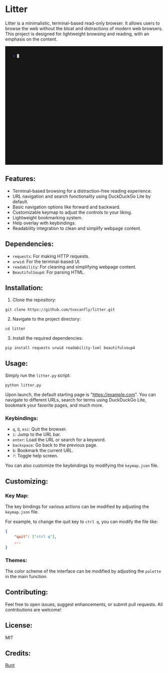 # Litter

Litter is a minimalistic, terminal-based read-only browser. It allows users to
browse the web without the bloat and distractions of modern web browsers. This
project is designed for lightweight browsing and reading, with an emphasis on
the content.

![Demo](./demo.gif)


## Features:

- Terminal-based browsing for a distraction-free reading experience.
- URL navigation and search functionality using DuckDuckGo Lite by default.
- Basic navigation options like forward and backward.
- Customizable keymap to adjust the controls to your liking.
- Lightweight bookmarking system.
- Help overlay with keybindings.
- Readability integration to clean and simplify webpage content.

## Dependencies:

- `requests`: For making HTTP requests.
- `urwid`: For the terminal-based UI.
- `readability`: For cleaning and simplifying webpage content.
- `BeautifulSoup4`: For parsing HTML.

## Installation:

1. Clone the repository:

```
git clone https://github.com/tuxcanfly/litter.git
```

2. Navigate to the project directory:

```
cd litter
```

3. Install the required dependencies:

```
pip install requests urwid readability-lxml beautifulsoup4
```

## Usage:

Simply run the `litter.py` script:

```
python litter.py
```

Upon launch, the default starting page is "https://example.com". You can
navigate to different URLs, search for terms using DuckDuckGo Lite, bookmark
your favorite pages, and much more.

### Keybindings:

- `q`, `Q`, `esc`: Quit the browser.
- `i`: Jump to the URL bar.
- `enter`: Load the URL or search for a keyword.
- `backspace`: Go back to the previous page.
- `b`: Bookmark the current URL.
- `?`: Toggle help screen.

You can also customize the keybindings by modifying the `keymap.json` file.

## Customizing:

### Key Map:

The key bindings for various actions can be modified by adjusting the `keymap.json` file.

For example, to change the quit key to `ctrl q`, you can modify the file like:

```json
{
    "quit": ["ctrl q"],
    ...
}
```

### Themes:

The color scheme of the interface can be modified by adjusting the `palette` in the main function.

## Contributing:

Feel free to open issues, suggest enhancements, or submit pull requests. All contributions are welcome!

## License:

MIT

## Credits:

[Runt](https://github.com/FreeFull/runt)
